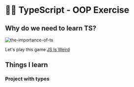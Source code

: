 # 🧞‍♂️ TypeScript - OOP Exercise

## Why do we need to learn TS?

![the-importance-of-ts](https://www.freecodecamp.org/news/content/images/2019/07/best-js-meme-to-date-2.png)

Let's play this game [JS Is Weird](https://jsisweird.com/)


## Things I learn

### Project with types

